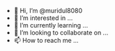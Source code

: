 - 👋 Hi, I’m @muridul8080
- 👀 I’m interested in ...
- 🌱 I’m currently learning ...
- 💞️ I’m looking to collaborate on ...
- 📫 How to reach me ...

<!---
muridul8080/muridul8080 is a ✨ special ✨ repository because its `README.md` (this file) 
